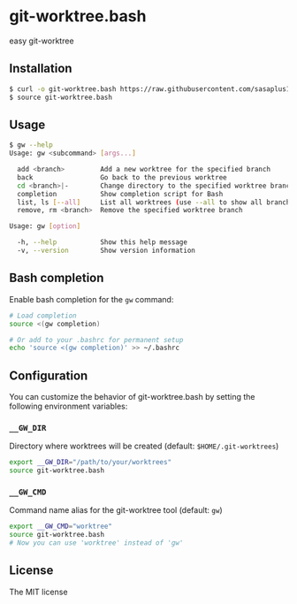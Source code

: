 # git-worktree.bash

easy git-worktree

## Installation

```bash
$ curl -o git-worktree.bash https://raw.githubusercontent.com/sasaplus1/git-worktree.bash/main/git-worktree.bash
$ source git-worktree.bash
```

## Usage

```bash
$ gw --help
Usage: gw <subcommand> [args...]

  add <branch>         Add a new worktree for the specified branch
  back                 Go back to the previous worktree
  cd <branch>|-        Change directory to the specified worktree branch
  completion           Show completion script for Bash
  list, ls [--all]     List all worktrees (use --all to show all branches)
  remove, rm <branch>  Remove the specified worktree branch

Usage: gw [option]

  -h, --help           Show this help message
  -v, --version        Show version information
```

## Bash completion

Enable bash completion for the `gw` command:

```bash
# Load completion
source <(gw completion)

# Or add to your .bashrc for permanent setup
echo 'source <(gw completion)' >> ~/.bashrc
```

## Configuration

You can customize the behavior of git-worktree.bash by setting the following environment variables:

### `__GW_DIR`

Directory where worktrees will be created (default: `$HOME/.git-worktrees`)

```bash
export __GW_DIR="/path/to/your/worktrees"
source git-worktree.bash
```

### `__GW_CMD`

Command name alias for the git-worktree tool (default: `gw`)

```bash
export __GW_CMD="worktree"
source git-worktree.bash
# Now you can use 'worktree' instead of 'gw'
```

## License

The MIT license
